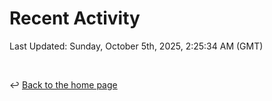 # Recent Activity

<!--RECENT_ACTIVITY:start-->
<!--RECENT_ACTIVITY:end-->

<!--RECENT_ACTIVITY:last_update-->
Last Updated: Sunday, October 5th, 2025, 2:25:34 AM (GMT)
<!--RECENT_ACTIVITY:last_update_end-->

<br>

↩️ [Back to the home page](/README.md)
